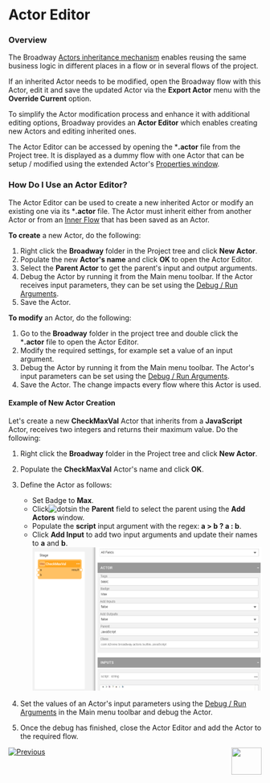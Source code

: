 # Actor Editor

### Overview

The Broadway [Actors inheritance mechanism](06_export_actor.md) enables reusing the same business logic in different places in a flow or in several flows of the project. 

If an inherited Actor needs to be modified, open the Broadway flow with this Actor, edit it and save the updated Actor via the **Export Actor** menu with the **Override Current** option. 

To simplify the Actor modification process and enhance it with additional editing options, Broadway provides an **Actor Editor** which enables creating new Actors and editing inherited ones.  

The Actor Editor can be accessed by opening the ***.actor** file from the Project tree. It is displayed as a dummy flow with one Actor that can be setup / modified using the extended Actor's [Properties window](03_broadway_actor_window.md).

### How Do I Use an Actor Editor?

The Actor Editor can be used to create a new inherited Actor or modify an existing one via its ***.actor** file. The Actor must inherit either from another Actor or from an [Inner Flow](22_broadway_flow_inner_flows.md) that has been saved as an Actor. 

**To create** a new Actor, do the following:

1. Right click the **Broadway** folder in the Project tree and click **New Actor**.
2. Populate the new **Actor's name** and click **OK** to open the Actor Editor.
3. Select the **Parent Actor** to get the parent's input and output arguments. 
4. Debug the Actor by running it from the Main menu toolbar. If the Actor receives input parameters, they can be set using the [Debug / Run Arguments](25_broadway_flow_window_run_and_debug_flow.md).
5. Save the Actor.

**To modify** an Actor, do the following:

1. Go to the **Broadway** folder in the project tree and double click the ***.actor** file to open the Actor Editor.
2. Modify the required settings, for example set a value of an input argument.
3. Debug the Actor by running it from the Main menu toolbar. The Actor's input parameters can be set using the [Debug / Run Arguments](25_broadway_flow_window_run_and_debug_flow.md). 
4. Save the Actor. The change impacts every flow where this Actor is used.  

#### Example of New Actor Creation

Let's create a new **CheckMaxVal** Actor that inherits from a **JavaScript** Actor, receives two integers and returns their maximum value. Do the following:
1.  Right click the **Broadway** folder in the Project tree and click **New Actor**.
2. Populate the **CheckMaxVal** Actor's name and click **OK**.
3. Define the Actor as follows:

   * Set Badge to **Max**.
   * Click![dots](images/99_19_dots.PNG)in the **Parent** field to select the parent using the **Add Actors** window.
   * Populate the **script** input argument with the regex: **a > b ? a : b**.
   * Click **Add Input** to add two input arguments and update their names to **a** and **b**.
     ![image](images/99_10_editor_1.PNG)
4. Set the values of an Actor's input parameters using the [Debug / Run Arguments](25_broadway_flow_window_run_and_debug_flow.md) in the Main menu toolbar and debug the Actor.
5. Once the debug has finished, close the Actor Editor and add the Actor to the required flow.

[![Previous](/articles/images/Previous.png)](27_broadway_data_inspection.md)[<img align="right" width="60" height="54" src="/articles/images/Next.png">](29_recovery_point.md)
